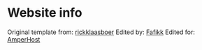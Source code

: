 # Website info
Original template from: [rickklaasboer](https://github.com/rickklaasboer/Onepage-Minecraft-Website/tree/master)
Edited by: [Fafikk](https://fafik.xyz/)
Edited for: [AmperHost](https://amperhost.xyz/)